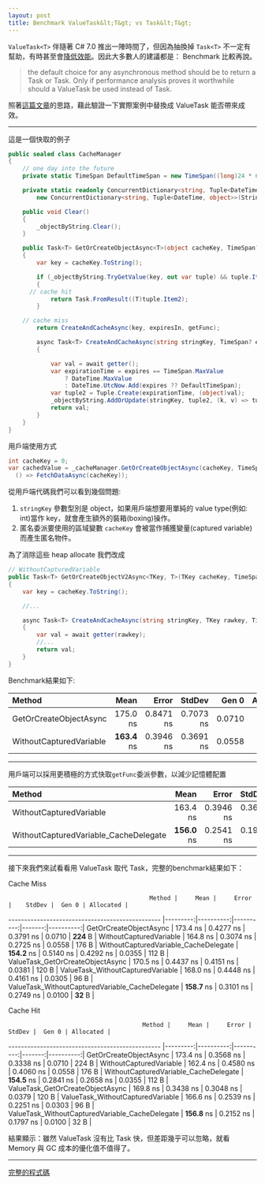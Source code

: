 ```yaml
---
layout: post
title: Benchmark ValueTask&lt;T&gt; vs Task&lt;T&gt;
---
```


`ValueTask<T>` 伴隨著 C# 7.0 推出一陣時間了，但因為抽換掉 `Task<T>` 不一定有幫助，有時甚至會[降低效能](https://stackoverflow.com/a/43003779)。因此大多數人的建議都是： Benchmark 比較再說。

>the default choice for any asynchronous method should be to return a Task or Task<TResult>. Only if performance analysis proves it worthwhile should a ValueTask<TResult> be used instead of Task<TResult>.


照著[這篇文章](https://blogs.msdn.microsoft.com/seteplia/2018/01/25/the-performance-characteristics-of-async-methods/)的思路，藉此驗證一下實際案例中替換成 ValueTask<T> 能否帶來成效。

----

這是一個快取的例子

```csharp
public sealed class CacheManager
{
	// one day into the future
	private static TimeSpan DefaultTimeSpan = new TimeSpan((long)24 * 60 * 60 * TimeSpan.TicksPerSecond);

	private static readonly ConcurrentDictionary<string, Tuple<DateTime, object>> _objectByString =
		new ConcurrentDictionary<string, Tuple<DateTime, object>>(StringComparer.OrdinalIgnoreCase);

	public void Clear()
	{
		_objectByString.Clear();
	}

	public Task<T> GetOrCreateObjectAsync<T>(object cacheKey, TimeSpan? expiresIn, Func<Task<T>> getFunc)
	{
		var key = cacheKey.ToString();

		if (_objectByString.TryGetValue(key, out var tuple) && tuple.Item1 >= DateTime.UtcNow)
		{
      // cache hit
			return Task.FromResult((T)tuple.Item2);
		}

    // cache miss
		return CreateAndCacheAsync(key, expiresIn, getFunc);

		async Task<T> CreateAndCacheAsync(string stringKey, TimeSpan? expires, Func<Task<T>> getter)
		{

			var val = await getter();
			var expirationTime = expires == TimeSpan.MaxValue
				? DateTime.MaxValue
				: DateTime.UtcNow.Add(expires ?? DefaultTimeSpan);
			var tuple2 = Tuple.Create(expirationTime, (object)val);
			_objectByString.AddOrUpdate(stringKey, tuple2, (k, v) => tuple2);
			return val;
		}
	}
}
```

用戶端使用方式

```csharp
int cacheKey = 0;
var cachedValue = _cacheManager.GetOrCreateObjectAsync(cacheKey, TimeSpan.MaxValue, 
  () => FetchDataAsync(cacheKey));
```

從用戶端代碼我們可以看到幾個問題:

1. ```stringKey``` 參數型別是 object，如果用戶端想要用單純的 value type(例如: int)當作 key，就會產生額外的裝箱(boxing)操作。
2. 匿名委派要使用的區域變數 ```cacheKey``` 會被當作捕獲變量(captured variable)而產生匿名物件。

為了消除這些 heap allocate 我們改成

```csharp
// WithoutCapturedVariable
public Task<T> GetOrCreateObjectV2Async<TKey, T>(TKey cacheKey, TimeSpan? expiresIn, Func<TKey, Task<T>> getFunc)
{
	var key = cacheKey.ToString();

	//...

	async Task<T> CreateAndCacheAsync(string stringKey, TKey rawkey, TimeSpan? expires, Func<TKey, Task<T>> getter)
	{
		var val = await getter(rawkey);
		//...
		return val;
	}
}
```

Benchmark結果如下:

|                                           Method |     Mean |     Error |    StdDev |  Gen 0 | Allocated |
|:----------------------------------------------- |---------:|----------:|----------:|-------:|----------:|
|                          GetOrCreateObjectAsync | 175.0 ns | 0.8471 ns | 0.7073 ns | 0.0710 |     224 B |
|                         WithoutCapturedVariable | **163.4** ns | 0.3946 ns | 0.3691 ns | 0.0558 |     **176** B |

------

用戶端可以採用更積極的方式快取`getFunc`委派參數，以減少記憶體配置

|                                          Method |     Mean |     Error |    StdDev |  Gen 0 | Allocated |
|:----------------------------------------------- |---------:|----------:|----------:|-------:|----------:|
|                         WithoutCapturedVariable | 163.4 ns | 0.3946 ns | 0.3691 ns | 0.0558 |     176 B |
|           WithoutCapturedVariable_CacheDelegate | **156.0** ns | 0.2541 ns | 0.1984 ns | 0.0355 |     **112** B |

------

接下來我們來試看看用 ValueTask<T> 取代 Task<T>，完整的benchmark結果如下：

Cache Miss

                                            Method |     Mean |     Error |    StdDev |  Gen 0 | Allocated |
------------------------------------------------ |---------:|----------:|----------:|-------:|----------:|
                          GetOrCreateObjectAsync | 173.4 ns | 0.4277 ns | 0.3791 ns | 0.0710 |     **224** B |
                         WithoutCapturedVariable | 164.8 ns | 0.3074 ns | 0.2725 ns | 0.0558 |     176 B |
           WithoutCapturedVariable_CacheDelegate | **154.2** ns | 0.5140 ns | 0.4292 ns | 0.0355 |     112 B |
                ValueTask_GetOrCreateObjectAsync | 170.5 ns | 0.4437 ns | 0.4151 ns | 0.0381 |     120 B |
               ValueTask_WithoutCapturedVariable | 168.0 ns | 0.4448 ns | 0.4161 ns | 0.0305 |      96 B |
 ValueTask_WithoutCapturedVariable_CacheDelegate | **158.7** ns | 0.3101 ns | 0.2749 ns | 0.0100 |      **32** B |

Cache Hit

                                          Method |     Mean |     Error |    StdDev |  Gen 0 | Allocated |
------------------------------------------------ |---------:|----------:|----------:|-------:|----------:|
                          GetOrCreateObjectAsync | 173.4 ns | 0.3568 ns | 0.3338 ns | 0.0710 |     224 B |
                         WithoutCapturedVariable | 162.4 ns | 0.4580 ns | 0.4060 ns | 0.0558 |     176 B |
           WithoutCapturedVariable_CacheDelegate | **154.5** ns | 0.2841 ns | 0.2658 ns | 0.0355 |     112 B |
                ValueTask_GetOrCreateObjectAsync | 169.8 ns | 0.3438 ns | 0.3048 ns | 0.0379 |     120 B |
               ValueTask_WithoutCapturedVariable | 166.6 ns | 0.2539 ns | 0.2251 ns | 0.0303 |      96 B |
 ValueTask_WithoutCapturedVariable_CacheDelegate | **156.8** ns | 0.2152 ns | 0.1797 ns | 0.0100 |      32 B |

結果顯示：雖然 ValueTask 沒有比 Task 快，但差距幾乎可以忽略，就看 Memory 與 GC 成本的優化值不值得了。

------

[完整的程式碼](https://github.com/mkjeff/Benchmark/blob/master/CacheManager.linq)
